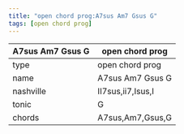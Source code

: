```yaml
---
title: "open chord prog:A7sus Am7 Gsus G"
tags: [open chord prog]
---
```


|A7sus Am7 Gsus G|open chord prog|
|---|---|
|type|open chord prog|
|name|A7sus Am7 Gsus G|
|nashville|II7sus,ii7,Isus,I|
|tonic|G|
|chords|A7sus,Am7,Gsus,G|


